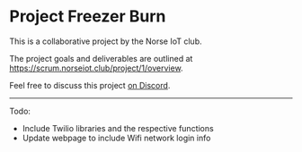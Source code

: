 # Project Freezer Burn

This is a collaborative project by the Norse IoT club.

The project goals and deliverables are outlined at <https://scrum.norseiot.club/project/1/overview>.

Feel free to discuss this project [on Discord](https://discord.com/channels/1027698639172288512/1145918385377525840).

----

Todo:
- Include Twilio libraries and the respective functions
- Update webpage to include Wifi network login info
